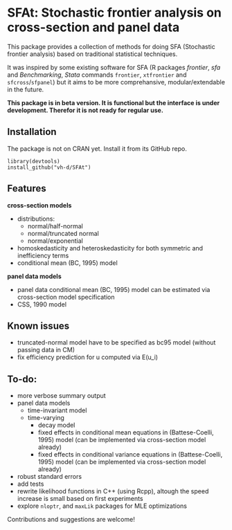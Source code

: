 SFAt: Stochastic frontier analysis on cross-section and panel data
==================================================================

This package provides a collection of methods for doing SFA (Stochastic frontier analysis) based on traditional statistical techniques.

It was inspired by some existing software for SFA (R packages *frontier*, *sfa* and *Benchmarking*, *Stata* commands `frontier`, `xtfrontier` and `sfcross`/`sfpanel`) but it aims to be more comprehansive, modular/extendable in the future. 

**This package is in beta version. It is functional but the interface is under development. Therefor it is not ready for regular use.**

Installation
------------

The package is not on CRAN yet. Install it from its GitHub repo.

```{r}
library(devtools)
install_github("vh-d/SFAt")
```
Features
--------

**cross-section models**
- distributions: 
  - normal/half-normal
  - normal/truncated normal
  - normal/exponential
- homoskedasticity and heteroskedasticity for both symmetric and inefficiency terms
- conditional mean (BC, 1995) model

**panel data models**
- panel data conditional mean (BC, 1995) model can be estimated via cross-section model specification
- CSS, 1990 model

Known issues
-----------
- truncated-normal model have to be specified as bc95 model (without passing data in CM) 
- fix efficiency prediction for u computed via E(u_i)

To-do:
------

- more verbose summary output
- panel data models
    - time-invariant model
    - time-varying
      - decay model
      - fixed effects in conditional mean equations in (Battese-Coelli, 1995) model (can be implemented via cross-section model already)
      - fixed effects in conditional variance equations in (Battese-Coelli, 1995) model (can be implemented via cross-section model already)
- robust standard errors
- add tests
- rewrite likelihood functions in C++ (using Rcpp), altough the speed increase is small based on first experiments
- explore `nloptr`, and `maxLik` packages for MLE optimizations  

Contributions and suggestions are welcome!